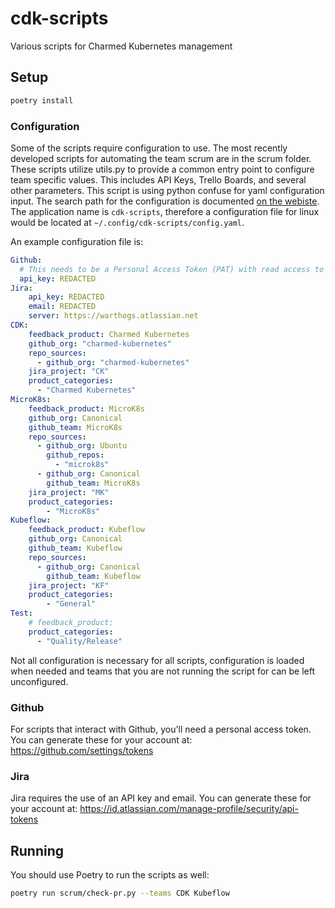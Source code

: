 # cdk-scripts
Various scripts for Charmed Kubernetes management

## Setup

```bash
poetry install
```

### Configuration
Some of the scripts require configuration to use. The most recently developed scripts for automating the team scrum are in the scrum folder. These
scripts utilize utils.py to provide a common entry point to configure team specific values. This includes API Keys, Trello Boards, and several
other parameters. This script is using python confuse for yaml configuration input. The search path for the configuration is documented [on the
webiste](https://confuse.readthedocs.io/en/latest/usage.html#search-paths). The application name is `cdk-scripts`, therefore a configuration file
for linux would be located at `~/.config/cdk-scripts/config.yaml`.

An example configuration file is:

```yaml
Github:
  # This needs to be a Personal Access Token (PAT) with read access to all relevant orgs and repos
  api_key: REDACTED
Jira:
    api_key: REDACTED
    email: REDACTED
    server: https://warthogs.atlassian.net
CDK:
    feedback_product: Charmed Kubernetes
    github_org: "charmed-kubernetes"
    repo_sources:
      - github_org: "charmed-kubernetes"
    jira_project: "CK"
    product_categories:
      - "Charmed Kubernetes"
MicroK8s:
    feedback_product: MicroK8s
    github_org: Canonical
    github_team: MicroK8s
    repo_sources:
      - github_org: Ubuntu
        github_repos:
          - "microk8s"
      - github_org: Canonical
        github_team: MicroK8s
    jira_project: "MK"
    product_categories:
        - "MicroK8s"
Kubeflow:
    feedback_product: Kubeflow
    github_org: Canonical
    github_team: Kubeflow
    repo_sources:
      - github_org: Canonical
        github_team: Kubeflow
    jira_project: "KF"
    product_categories:
        - "General"
Test:
    # feedback_product:
    product_categories:
      - "Quality/Release"
```

Not all configuration is necessary for all scripts, configuration is loaded when needed and teams that you are not running the script for can be
left unconfigured.

### Github
For scripts that interact with Github, you'll need a personal access token. You can generate these for your account at:
https://github.com/settings/tokens

### Jira
Jira requires the use of an API key and email. You can generate these for your account at:
https://id.atlassian.com/manage-profile/security/api-tokens

## Running

You should use Poetry to run the scripts as well:

```bash
poetry run scrum/check-pr.py --teams CDK Kubeflow
```
